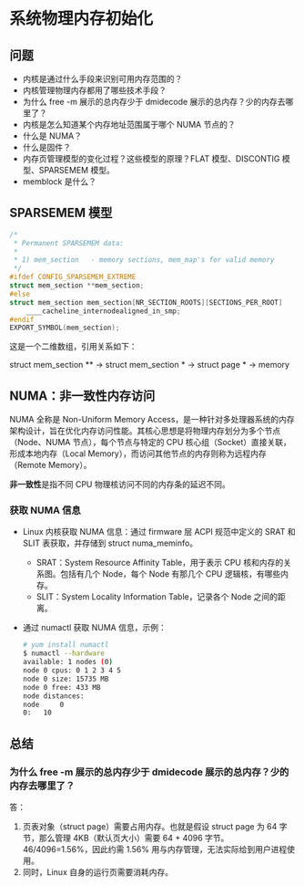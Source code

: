 # 系统物理内存初始化

## 问题

- 内核是通过什么手段来识别可用内存范围的？
- 内核管理物理内存都用了哪些技术手段？
- 为什么 free -m 展示的总内存少于 dmidecode 展示的总内存？少的内存去哪里了？
- 内核是怎么知道某个内存地址范围属于哪个 NUMA 节点的？
- 什么是 NUMA？
- 什么是固件？
- 内存页管理模型的变化过程？这些模型的原理？FLAT 模型、DISCONTIG 模型、SPARSEMEM 模型。
- memblock 是什么？


## SPARSEMEM 模型

```c
/*
 * Permanent SPARSEMEM data:
 *
 * 1) mem_section	- memory sections, mem_map's for valid memory
 */
#ifdef CONFIG_SPARSEMEM_EXTREME
struct mem_section **mem_section;
#else
struct mem_section mem_section[NR_SECTION_ROOTS][SECTIONS_PER_ROOT]
	____cacheline_internodealigned_in_smp;
#endif
EXPORT_SYMBOL(mem_section);
```

这是一个二维数组，引用关系如下：

struct mem_section ** -> struct mem_section * -> struct page * -> memory


## NUMA：非一致性内存访问

NUMA 全称是 Non-Uniform Memory Access，是一种针对多处理器系统的内存架构设计，旨在优化内存访问性能。其核心思想是将物理内存划分为多个节点（Node、NUMA 节点），每个节点与特定的 CPU 核心组（Socket）直接关联，形成本地内存（Local Memory），而访问其他节点的内存则称为远程内存（Remote Memory）。

**非一致性**是指不同 CPU 物理核访问不同的内存条的延迟不同。

### 获取 NUMA 信息

- Linux 内核获取 NUMA 信息：通过 firmware 层 ACPI 规范中定义的 SRAT 和 SLIT 表获取，并存储到 struct numa_meminfo。
  - SRAT：System Resource Affinity Table，用于表示 CPU 核和内存的关系图。包括有几个 Node，每个 Node 有那几个 CPU 逻辑核，有哪些内存。
  - SLIT：System Locality Information Table，记录各个 Node 之间的距离。

- 通过 numactl 获取 NUMA 信息，示例：

    ```bash
    # yum install numactl
    $ numactl --hardware
    available: 1 nodes (0)
    node 0 cpus: 0 1 2 3 4 5
    node 0 size: 15735 MB
    node 0 free: 433 MB
    node distances:
    node     0
    0:   10
    ```



## 总结

### 为什么 free -m 展示的总内存少于 dmidecode 展示的总内存？少的内存去哪里了？

答：

1. 页表对象（struct page）需要占用内存。也就是假设 struct page 为 64 字节，那么管理 4KB（默认页大小）需要 64 + 4096 字节。46/4096=1.56%，因此约需 1.56% 用与内存管理，无法实际给到用户进程使用。
2. 同时，Linux 自身的运行页需要消耗内存。
